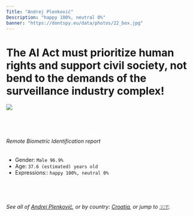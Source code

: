 ```yaml
---
Title: "Andrej Plenković"
Description: "happy 100%, neutral 0%"
banner: "https://dontspy.eu/data/photos/22_box.jpg"
---
```


# The AI Act must prioritize human rights and support civil society, not bend to the demands of the surveillance industry complex!

<link rel="stylesheet" type="text/css" href="/css/blog.css" />

<div class="is-fake" hidden>

_This image is **clearly fake**_, yet we [continue to collect them because the AI Act negotiations](/blog/why-deepfake/) are heading in a direction that will only make people's lives more complicated. For a more in-depth explanation, read: [Double threat: why losing the battle against Face Biometrics would fuel the proliferation of deepfakes](/blog/the-dual-threat-how-losing-the-biometric-battle-fuels-deepfake-proliferation/).


</div>

<!-- <img src="https://dontspy.eu/data/photos/54_box.jpg" /> -->
<img src="https://dontspy.eu/data/photos/22_box.jpg" />

## <br>

###### Remote Biometric Identification report

* <span class="label">Gender:</span> `Male 96.9%`
* <span class="label">Age:</span> `37.6 (estimated) years old`
* <span class="label">Expressions::</span> `happy 100%, neutral 0%`

## <br>

###### See all of [Andrej Plenković](/policymaker#Andrej%20Plenkovi%C4%87), or by country: [Croatia](/country#Croatia), or jump to [🇮🇹](/x/74).

## <br>
